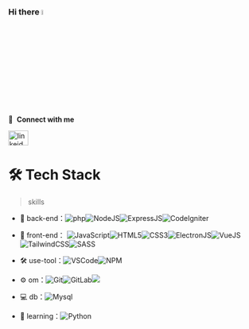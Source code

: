 ### Hi there <img src="https://media.giphy.com/media/hvRJCLFzcasrR4ia7z/giphy.gif" width="5%">

🔗 &nbsp;**Connect with me**
<p align="left">
<a href="https://www.linkedin.com/in/rosa-arimbi/" target="blank"><img align="center" src="https://raw.githubusercontent.com/rahuldkjain/github-profile-readme-generator/master/src/images/icons/Social/linked-in-alt.svg" alt="linkeid" height="30" width="40" /></a>

  
# 🛠 Tech Stack

> skills

- 🔭 back-end：![php](https://img.shields.io/badge/-php-green?style=flat-circle&logo=php)![NodeJS](https://img.shields.io/badge/-NodeJS-red?style=flat-circle&logo=nodejs)![ExpressJS](https://img.shields.io/badge/-ExpressJS-yellow?style=flat-circle&logo=ExpressJS)![CodeIgniter](https://img.shields.io/badge/-CodeIgniter-blue?style=flat-circle&logo=CodeIgniter)

- 👯 front-end： ![JavaScript](https://img.shields.io/badge/-JavaScript-red?style=flat-circle&logo=javascript)![HTML5](https://img.shields.io/badge/-HTML5-white?style=flat-circle&logo=html5)![CSS3](https://img.shields.io/badge/-CSS3-yellow?style=flat-circle&logo=css3)![ElectronJS](https://img.shields.io/badge/-ElectronJS-purple?style=flat-circle&logo=ElectrinJS)![VueJS](https://img.shields.io/badge/-VueJS-yellow?style=flat-circle&logo=Vuejs)![TailwindCSS](https://img.shields.io/badge/-TailwindCSS-pink?style=flat-circle&logo=TailwindCSS)![SASS](https://img.shields.io/badge/-SASS-green?style=flat-circle&logo=SASS)

- :hammer_and_wrench: use-tool：![VSCode](https://img.shields.io/badge/-VSCode-blue?style=flat-circle&logo=VSCode)![NPM](https://img.shields.io/badge/-npm-gray?style=flat-circle&logo=npm)

- ⚙️ om：![Git](https://img.shields.io/badge/-Git-yellow?style=flat-circle&logo=git)![GitLab](https://img.shields.io/badge/-GitLab-green?style=flat-circle&logo=GitLab)![](https://img.shields.io/badge/-GitHub-blue?style=flat-circle&logo=GitHub)
  
- 💻 db：![Mysql](https://img.shields.io/badge/-Mysql-white?style=flat-circle&logo=mysql)
  
- 🌱 learning：![Python](https://img.shields.io/badge/-Python-green?style=flat-circle&logo=Python)
  
<!--   ![Rosaarimbi's GitHub stats](https://github-readme-stats.vercel.app/api/?username=rosaarimbi&show_icons=true&title_color=fff&icon_color=79ff97&text_color=9f9f9f&bg_color=151515) -->

